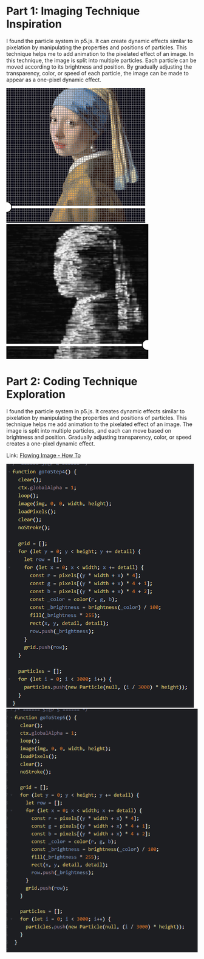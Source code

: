 # Part 1: Imaging Technique Inspiration
I found the particle system in p5.js. It can create dynamic effects similar to pixelation by manipulating the properties and positions of particles. This technique helps me to add animation to the pixelated effect of an image. 
In this technique, the image is split into multiple particles. Each particle can be moved according to its brightness and position. By gradually adjusting the transparency, color, or speed of each particle, the image can be made to appear as a one-pixel dynamic effect.

![Image 1](assets/photo1.png)
![Image 2](assets/photo2.png)


# Part 2: Coding Technique Exploration

I found the particle system in p5.js. It creates dynamic effects similar to pixelation by manipulating the properties and positions of particles. This technique helps me add animation to the pixelated effect of an image. The image is split into multiple particles, and each can move based on brightness and position. Gradually adjusting transparency, color, or speed creates a one-pixel dynamic effect.

Link: [Flowing Image - How To](https://codepen.io/Mamboleoo/pen/GRJKoBw)

![Code1](assets/code1.png)
![Code2](assets/code2.png)